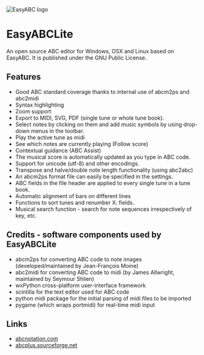 ![EasyABC logo](img/abclogo.png "EasyABCLite")

# EasyABCLite

An open source ABC editor for Windows, OSX and Linux based on EasyABC. It is published under the GNU Public License.

## Features

- Good ABC standard coverage thanks to internal use of abcm2ps and abc2midi
- Syntax highlighting
- Zoom support
- Export to MIDI, SVG, PDF (single tune or whole tune book).
- Select notes by clicking on them and add music symbols by using drop-down menus in the toolbar.
- Play the active tune as midi
- See which notes are currently playing (Follow score)
- Contextual guidance (ABC Assist)
- The musical score is automatically updated as you type in ABC code.
- Support for unicode (utf-8) and other encodings.
- Transpose and halve/double note length functionality (using abc2abc)
- An abcm2ps format file can easily be specified in the settings.
- ABC fields in the file header are applied to every single tune in a tune book.
- Automatic alignment of bars on different lines
- Functions to sort tunes and renumber X: fields.
- Musical search function - search for note sequences irrespectively of key, etc.

## Credits - software components used by EasyABCLite

- abcm2ps for converting ABC code to note images (developed/maintained by Jean-François Moine)
- abc2midi for converting ABC code to midi (by James Allwright, maintained by Seymour Shlien)
- wxPython cross-platform user-interface framework
- scintilla for the text editor used for ABC code
- python midi package for the initial parsing of midi files to be imported
- pygame (which wraps portmidi) for real-time midi input

## Links

- [abcnotation.com](https://abcnotation.com)
- [abcplus.sourceforge.net](https://abcplus.sourceforge.net)

